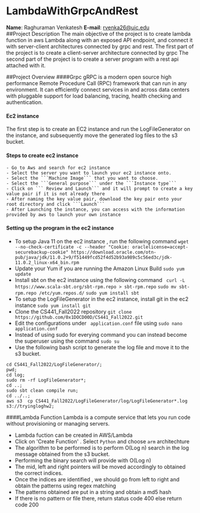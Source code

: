 # LambdaWithGrpcAndRest
**Name**: Raghuraman Venkatesh
**E-mail**: rvenka26@uic.edu  
##Project Description
 The main objective of the project is to create lambda function in aws Lambda along with an exposed API endpoint, and connect it with server-client architectures connected by grpc and rest. The first part of the project is to create a client-server architecture connected by grpc 
 The second part of the project is to create a server program with a rest api attached with it.

##Project Overview
####Grpc
  gRPC is a modern open source high performance Remote Procedure Call (RPC) framework that can run in any environment. It can efficiently connect services in and across data centers with pluggable support for load balancing, tracing, health checking and authentication.
#### Ec2 instance
  The first step is to create an EC2 instance and run the LogFileGenerator on the instance, and subsequently move the generated log files to the s3 bucket.
  #### Steps to create ec2 instance
    - Go to Aws and search for ec2 instance
    - Select the server you want to launch your ec2 instance onto.
    - Select the ```Machine Image``` that you want to choose. 
    - Select the ```General purpose``` under the ```Instance type```
    - Click on ``` Review and Launch``` and it will prompt to create a key value pair if it is not already there
    - After naming the key value pair, download the key pair onto your root directory and click ```Launch```
    - After Launching the instance, you can access with the information provided by aws to launch your own instance
   #### Setting up the program in the ec2 instance
   - To setup Java 11 on the ec2 instance , run the following command
   ```wget --no-check-certificate -c --header "Cookie: oraclelicense=accept-securebackup-cookie" https://download.oracle.com/otn-pub/java/jdk/11.0.2+9/f51449fcd52f4d52b93a989c5c56ed3c/jdk-11.0.2_linux-x64_bin.rpm```
   - Update your Yum if you are running the Amazon Linux Build
   ```sudo yum update```
   - Install sbt on the ec2 instance using the following command
   ``` curl -L https://www.scala-sbt.org/sbt-rpm.repo > sbt-rpm.repo```
   ``` sudo mv sbt-rpm.repo /etc/yum.repos.d/ ```
   ``` sudo yum install sbt ```
   - To setup the LogFileGenerator in the ec2 instance, install git in the ec2 instance
   ``` sudo yum install git ```
   - Clone the CS441_Fall2022 repository 
   ```git clone https://github.com/0x1DOCD00D/CS441_Fall2022.git```
   - Edit the configurations under ``` application.conf``` file using 
   ```sudo nano application.conf```
   - Instead of using sudo for everying command you can instead become the superuser using the command ```sudo su```
   - Use the following bash script to generate the log file and move it to the s3 bucket.
   ```
   cd CS441_Fall2022/LogFileGenerator/;
   pwd;
   cd log;
   sudo rm -rf LogFileGenerator*;
   cd ..;
   sudo sbt clean compile run;
   cd ../..;
   aws s3  cp CS441_Fall2022/LogFileGenerator/log/LogFileGenerator*.log s3://tryingloghw2;
   ```
 ####Lambda Function
   Lambda is a compute service that lets you run code without provisioning or managing servers.
   - Lambda fuction can be created in AWS/Lambda
   - Click on 'Create Function' . Select ```Python``` and choose ```arm``` architechture
   - The algorithm to be performed is to perform O(Log n) search in the log message obtained from the s3 bucket.
   - Performing the binary search will provide with O(Log n)
   - The mid, left and right pointers will be moved accordingly to obtained the correct indices.
   - Once the indices are identified , we should go from left to right and obtain the patterns using regex matching
   - The patterns obtained are put in a string and obtain a md5 hash 
   - If there is no pattern or file there, return status code 400 else return code 200



